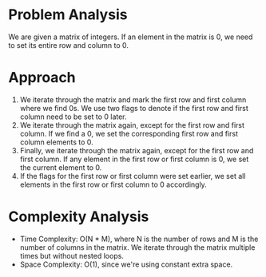 # Problem Analysis
We are given a matrix of integers. If an element in the matrix is 0, we need to set its entire row and column to 0.

# Approach
1. We iterate through the matrix and mark the first row and first column where we find 0s. We use two flags to denote if the first row and first column need to be set to 0 later.
2. We iterate through the matrix again, except for the first row and first column. If we find a 0, we set the corresponding first row and first column elements to 0.
3. Finally, we iterate through the matrix again, except for the first row and first column. If any element in the first row or first column is 0, we set the current element to 0.
4. If the flags for the first row or first column were set earlier, we set all elements in the first row or first column to 0 accordingly.

# Complexity Analysis
- Time Complexity: O(N * M), where N is the number of rows and M is the number of columns in the matrix. We iterate through the matrix multiple times but without nested loops.
- Space Complexity: O(1), since we're using constant extra space.
